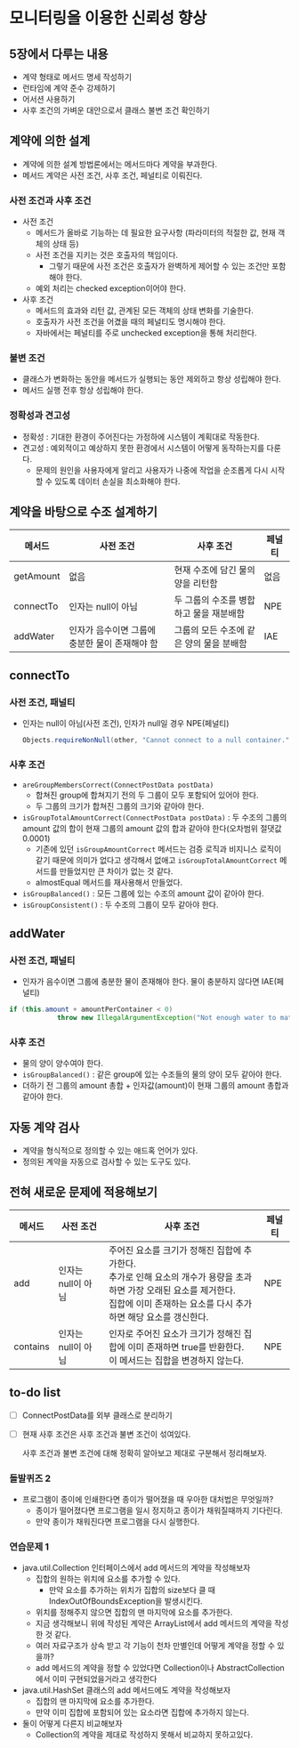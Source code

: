 # 모니터링을 이용한 신뢰성 향상

## 5장에서 다루는 내용

- 계약 형태로 메서드 명세 작성하기
- 런타임에 계약 준수 강제하기
- 어서션 사용하기
- 사후 조건의 가벼운 대안으로서 클래스 불변 조건 확인하기

## 계약에 의한 설계

- 계약에 의한 설계 방법론에서는 메서드마다 계약을 부과한다.
- 메서드 계약은 사전 조건, 사후 조건, 페널티로 이뤄진다.

### 사전 조건과 사후 조건

- 사전 조건
  - 메서드가 올바로 기능하는 데 필요한 요구사항 (파라미터의 적절한 값, 현재 객체의 상태 등)
  - 사전 조건을 지키는 것은 호출자의 책임이다.
    - 그렇기 때문에 사전 조건은 호출자가 완벽하게 제어할 수 있는 조건만 포함해야 한다.
  - 예외 처리는 checked exception이어야 한다.
- 사후 조건
  - 메서드의 효과와 리턴 값, 관계된 모든 객체의 상태 변화를 기술한다.
  - 호출자가 사전 조건을 어겼을 때의 페널티도 명시해야 한다.
  - 자바에서는 페널티를 주로 unchecked exception을 통해 처리한다.

### 불변 조건

- 클래스가 변화하는 동안을 메서드가 실행되는 동안 제외하고 항상 성립해야 한다.
- 메서드 실행 전후 항상 성립해야 한다.

### 정확성과 견고성

- 정확성 : 기대한 환경이 주어진다는 가정하에 시스템이 계획대로 작동한다.
- 견고성 : 예외적이고 예상하지 못한 환경에서 시스템이 어떻게 동작하는지를 다룬다.
  - 문제의 원인을 사용자에게 알리고 사용자가 나중에 작업을 순조롭게 다시 시작할 수 있도록 데이터 손실을 최소화해야 한다.

## 계약을 바탕으로 수조 설계하기

| 메서드    | 사전 조건                                      | 사후 조건                                | 페널티 |
| --------- | ---------------------------------------------- | ---------------------------------------- | ------ |
| getAmount | 없음                                           | 현재 수조에 담긴 물의 양을 리턴함        | 없음   |
| connectTo | 인자는 null이 아님                             | 두 그룹의 수조를 병합하고 물을 재분배함  | NPE    |
| addWater  | 인자가 음수이면 그룹에 충분한 물이 존재해야 함 | 그룹의 모든 수조에 같은 양의 물을 분배함 | IAE    |

## connectTo

### 사전 조건, 패널티

- 인자는 null이 아님(사전 조건), 인자가 null일 경우 NPE(페널티) 

  ```java
  Objects.requireNonNull(other, "Cannot connect to a null container.");
  ```

### 사후 조건

- `areGroupMembersCorrect(ConnectPostData postData)` 
  - 합쳐진 group에 합쳐지기 전의 두 그룹이 모두 포함되어 있어야 한다.
  - 두 그룹의 크기가 합쳐진 그룹의 크기와 같아야 한다.
- `isGroupTotalAmountCorrect(ConnectPostData postData)` : 두 수조의 그룹의 amount 값의 합이 현재 그룹의 amount 값의 합과 같아야 한다(오차범위 절댓값 0.0001) 
  - 기존에 있던 `isGroupAmountCorrect` 메서드는 검증 로직과 비지니스 로직이 같기 때문에 의미가 없다고 생각해서 없애고 `isGroupTotalAmountCorrect` 메서드를 만들었지만 큰 차이가 없는 것 같다.
  - almostEqual 메서드를 재사용해서 만들었다.
- `isGroupBalanced()` : 모든 그룹에 있는 수조의 amount 값이 같아야 한다.
- `isGroupConsistent()` : 두 수조의 그룹이 모두 같아야 한다.

## addWater

### 사전 조건, 패널티

- 인자가 음수이면 그룹에 충분한 물이 존재해야 한다. 물이 충분하지 않다면 IAE(페널티)

```java
if (this.amount + amountPerContainer < 0)
            throw new IllegalArgumentException("Not enough water to match the addWater request.");
```

### 사후 조건

- 물의 양이 양수여야 한다.
- `isGroupBalanced()` : 같은 group에 있는 수조들의 물의 양이 모두 같아야 한다.
- 더하기 전 그룹의 amount 총합 + 인자값(amount)이 현재 그룹의 amount 총합과 같아야 한다.

## 자동 계약 검사

- 계약을 형식적으로 정의할 수 있는 애드혹 언어가 있다.
- 정의된 계약을 자동으로 검사할 수 있는 도구도 있다.

## 전혀 새로운 문제에 적용해보기

| 메서드   | 사전 조건          | 사후 조건                                                    | 페널티 |
| -------- | ------------------ | ------------------------------------------------------------ | ------ |
| add      | 인자는 null이 아님 | 주어진 요소를 크기가 정해진 집합에 추가한다.<br />추가로 인해 요소의 개수가 용량을 초과하면 가장 오래된 요소를 제거한다.<br />집합에 이미 존재하는 요소를 다시 추가하면 해당 요소를 갱신한다. | NPE    |
| contains | 인자는 null이 아님 | 인자로 주어진 요소가 크기가 정해진 집합에 이미 존재하면 true를 반환한다.<br />이 메서드는 집합을 변경하지 않는다. | NPE    |

## to-do list

- [ ] ConnectPostData를 외부 클래스로 분리하기

- [ ] 현재 사후 조건은 사후 조건과 불변 조건이 섞여있다.

  사후 조건과 불변 조건에 대해 정확히 알아보고 제대로 구분해서 정리해보자.

### 돌발퀴즈 2

- 프로그램이 종이에 인쇄한다면 종이가 떨어졌을 때 우아한 대처법은 무엇일까?
  - 종이가 떨어졌다면 프로그램을 일시 정지하고 종이가 채워질때까지 기다린다.
  - 만약 종이가 채워진다면 프로그램을 다시 실행한다.

### 연습문제 1

- java.util.Collection 인터페이스에서 add 메서드의 계약을 작성해보자
  - 집합의 원하는 위치에 요소를 추가할 수 있다.
    - 만약 요소를 추가하는 위치가 집합의 size보다 클 때 IndexOutOfBoundsException을 발생시킨다.
  - 위치를 정해주지 않으면 집합의 맨 마지막에 요소를 추가한다.  
  - 지금 생각해보니 위에 작성된 계약은 ArrayList에서 add 메서드의 계약을 작성한 것 같다.
  - 여러 자료구조가 상속 받고 각 기능이 천차 만별인데 어떻게 계약을 정할 수 있을까?
  - add 메서드의 계약을 정할 수 있었다면 Collection이나 AbstractCollection에서 이미 구현되었을거라고 생각한다
- java.util.HashSet 클래스의 add 메서드에도 계약을 작성해보자
  - 집합의 맨 마지막에 요소를 추가한다.
  - 만약 이미 집합에 포함되어 있는 요소라면 집합에 추가하지 않는다.
- 둘이 어떻게 다른지 비교해보자
  - Collection의 계약을 제대로 작성하지 못해서 비교하지 못하고있다. 